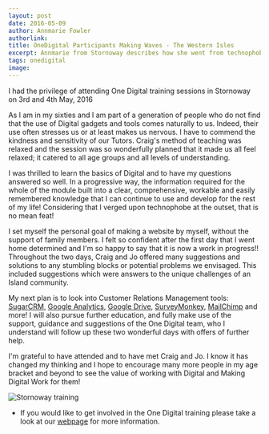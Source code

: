 ```yaml
---
layout: post
date: 2016-05-09
author: Annmarie Fowler
authorlink:
title: OneDigital Participants Making Waves - The Western Isles
excerpt: Annmarie from Stornoway describes how she went from technophobe to Digital Champion
tags: onedigital
image:
---
```

I had the privilege of attending One Digital training sessions in Stornoway on 3rd and 4th May, 2016

As I am in my sixties and I am part of a generation of people who do not find that the use of Digital gadgets and tools comes naturally to us. Indeed, their use often stresses us or at least makes us nervous. I have to commend the kindness and sensitivity of our Tutors. Craig's method of teaching was relaxed and the session was so wonderfully planned that it made us all feel relaxed; it catered to all age groups and all levels of understanding.

I was thrilled to learn the basics of Digital and to have my questions answered so well. In a progressive way, the information required for the whole of the module built into a clear, comprehensive, workable and easily remembered knowledge that I can continue to use and develop for the rest of my life! Considering that I verged upon technophobe at the outset, that is no mean feat!

I set myself the personal goal of making a website by myself, without the support of family members. I felt so confident after the first day that I went home determined and I'm so happy to say that it is now a work in progress!! Throughout the two days, Craig and Jo offered many suggestions and solutions to any stumbling blocks or potential problems we envisaged. This included suggestions which were answers to the unique challenges of an Island community.

My next plan is to look into Customer Relations Management tools: [SugarCRM](https://www.sugarcrm.com/uk), [Google Analytics](https://www.google.co.uk/analytics/#?modal_active=none), [Google Drive](https://www.google.co.uk/drive/), [SurveyMonkey](https://www.surveymonkey.co.uk), [MailChimp](http://mailchimp.com) and more! I will also pursue further education, and fully make use of the support, guidance and suggestions of the One Digital team, who I understand will follow up these two wonderful days with offers of further help.

I'm grateful to have attended and to have met Craig and Jo. I know it has changed my thinking and I hope to encourage many more people in my age bracket and beyond to see the value of working with Digital and Making Digital Work for them!

<img src="http://www.scvo.org.uk/wp-content/uploads/2016/05/stornoway-training-768x432.jpg" alt="Stornoway training" />

* If you would like to get involved in the One Digital training please take a look at our [webpage](http://digital.scvo.org.uk/onedigital/participants/) for more information.
